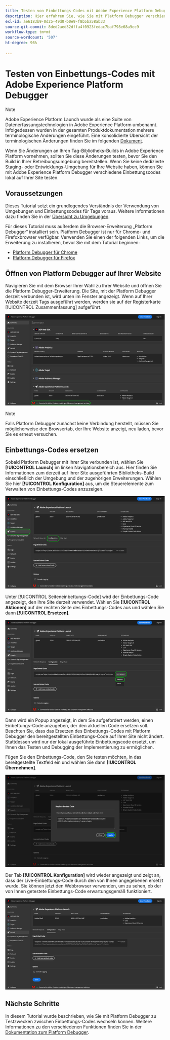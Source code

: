 ```yaml
---
title: Testen von Einbettungs-Codes mit Adobe Experience Platform Debugger
description: Hier erfahren Sie, wie Sie mit Platform Debugger verschiedene Einbettungs-Codes für Adobe Experience Platform lokal auf Ihrer Website testen können.
exl-id: ae6183b9-0d25-49d0-b0e9-f8b5ba58ab33
source-git-commit: 8ded2aed32dffa4f0923fedac7baf798e68a9ec9
workflow-type: tm+mt
source-wordcount: '507'
ht-degree: 96%

---
```


# Testen von Einbettungs-Codes mit Adobe Experience Platform Debugger

>[!NOTE]
>
>Adobe Experience Platform Launch wurde als eine Suite von Datenerfassungstechnologien in Adobe Experience Platform umbenannt. Infolgedessen wurden in der gesamten Produktdokumentation mehrere terminologische Änderungen eingeführt. Eine konsolidierte Übersicht der terminologischen Änderungen finden Sie im folgenden [Dokument](../../term-updates.md).

Wenn Sie Änderungen an Ihren Tag-Bibliotheks-Builds in Adobe Experience Platform vornehmen, sollten Sie diese Änderungen testen, bevor Sie den Build in Ihrer Betreibungsumgebung bereitstellen. Wenn Sie keine dedizierte Staging- oder Entwicklungs-Umgebung für Ihre Website haben, können Sie mit Adobe Experience Platform Debugger verschiedene Einbettungscodes lokal auf Ihrer Site testen.

## Voraussetzungen

Dieses Tutorial setzt ein grundlegendes Verständnis der Verwendung von Umgebungen und Einbettungscodes für Tags voraus. Weitere Informationen dazu finden Sie in der [Übersicht zu Umgebungen](./environments.md).

Für dieses Tutorial muss außerdem die Browser-Erweiterung „Platform Debugger“ installiert sein. Platform Debugger ist nur für Chrome- und Firefoxbrowser verfügbar. Verwenden Sie einen der folgenden Links, um die Erweiterung zu installieren, bevor Sie mit dem Tutorial beginnen:

* [Platform Debugger für Chrome](https://chrome.google.com/webstore/detail/adobe-experience-platform/bfnnokhpnncpkdmbokanobigaccjkpob)
* [Platform Debugger für Firefox](https://addons.mozilla.org/de/firefox/addon/adobe-experience-platform-dbg/)

## Öffnen von Platform Debugger auf Ihrer Website

Navigieren Sie mit dem Browser Ihrer Wahl zu Ihrer Website und öffnen Sie die Platform Debugger-Erweiterung. Die Site, mit der Platform Debugger derzeit verbunden ist, wird unten im Fenster angezeigt. Wenn auf Ihrer Website derzeit Tags ausgeführt werden, werden sie auf der Registerkarte [!UICONTROL Zusammenfassung] aufgeführt.

![](./images/embed-code-testing/summary.png)

>[!NOTE]
>
>Falls Platform Debugger zunächst keine Verbindung herstellt, müssen Sie möglicherweise den Browsertab, der Ihre Website anzeigt, neu laden, bevor Sie es erneut versuchen.

## Einbettungs-Codes ersetzen

Sobald Platform Debugger mit Ihrer Site verbunden ist, wählen Sie **[!UICONTROL Launch]** im linken Navigationsbereich aus. Hier finden Sie Informationen zum derzeit auf Ihrer Site ausgeführten Bibliotheks-Build einschließlich der Umgebung und der zugehörigen Erweiterungen. Wählen Sie hier **[!UICONTROL Konfiguration]** aus, um die Steuerelemente zum Verwalten von Einbettungs-Codes anzuzeigen.

![](./images/embed-code-testing/launch-tab.png)

Unter [!UICONTROL Seiteneinbettungs-Code] wird der Einbettungs-Code angezeigt, den Ihre Site derzeit verwendet. Wählen Sie **[!UICONTROL Aktionen]** auf der rechten Seite des Einbettungs-Codes aus und wählen Sie dann **[!UICONTROL Ersetzen]**.

![](./images/embed-code-testing/replace.png)

Dann wird ein Popup angezeigt, in dem Sie aufgefordert werden, einen Einbettungs-Code anzugeben, der den aktuellen Code ersetzen soll. Beachten Sie, dass das Ersetzen des Einbettungs-Codes mit Platform Debugger den bereitgestellten Einbettungs-Code auf Ihrer Site nicht ändert. Stattdessen wird nur der lokal ausgeführte Einbettungscode ersetzt, um Ihnen das Testen und Debugging der Implementierung zu ermöglichen.

Fügen Sie den Einbettungs-Code, den Sie testen möchten, in das bereitgestellte Textfeld ein und wählen Sie dann **[!UICONTROL Übernehmen]**.

![](./images/embed-code-testing/paste-code.png)

Der Tab **[!UICONTROL Konfiguration]** wird wieder angezeigt und zeigt an, dass der Live-Einbettungs-Code durch den von Ihnen angegebenen ersetzt wurde. Sie können jetzt den Webbrowser verwenden, um zu sehen, ob der von Ihnen getestete Einbettungs-Code erwartungsgemäß funktioniert.

![](./images/embed-code-testing/code-replaced.png)

## Nächste Schritte

In diesem Tutorial wurde beschrieben, wie Sie mit Platform Debugger zu Testzwecken zwischen Einbettungs-Codes wechseln können. Weitere Informationen zu den verschiedenen Funktionen finden Sie in der [Dokumentation zum Platform Debugger](../../../debugger/home.md).
